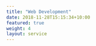```yaml
---
title: "Web Development"
date: 2018-11-28T15:15:34+10:00
featured: true
weight: 4
layout: service
---
```


